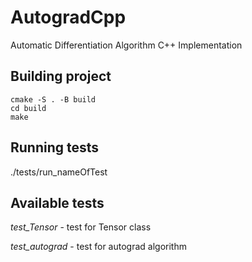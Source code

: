 # AutogradCpp
Automatic Differentiation Algorithm C++ Implementation

## Building project
```
cmake -S . -B build
cd build
make
```

## Running tests

./tests/run_nameOfTest

## Available tests

*test_Tensor* - test for Tensor class

*test_autograd* - test for autograd algorithm

